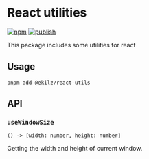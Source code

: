 # React utilities

[![npm](https://img.shields.io/npm/v/@ekilz/react-utils)](https://www.npmjs.com/package/@ekilz/react-utils)
[![publish](https://github.com/ekilzen/react-utils/actions/workflows/publish.yaml/badge.svg)](https://github.com/ekilzen/react-utils/actions/workflows/publish.yaml)

This package includes some utilities for react

## Usage

```shell
pnpm add @ekilz/react-utils
```

## API

### `useWindowSize`

`() -> [width: number, height: number]`

Getting the width and height of current window.
